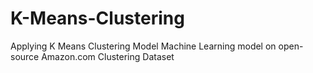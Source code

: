# K-Means-Clustering
Applying K Means Clustering Model Machine Learning model on open-source Amazon.com Clustering Dataset
